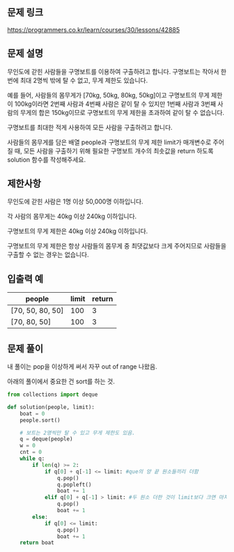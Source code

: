 ## 문제 링크
https://programmers.co.kr/learn/courses/30/lessons/42885

## 문제 설명
무인도에 갇힌 사람들을 구명보트를 이용하여 구출하려고 합니다. 구명보트는 작아서 한 번에 최대 2명씩 밖에 탈 수 없고, 무게 제한도 있습니다.

예를 들어, 사람들의 몸무게가 [70kg, 50kg, 80kg, 50kg]이고 구명보트의 무게 제한이 100kg이라면 2번째 사람과 4번째 사람은 같이 탈 수 있지만 1번째 사람과 3번째 사람의 무게의 합은 150kg이므로 구명보트의 무게 제한을 초과하여 같이 탈 수 없습니다.

구명보트를 최대한 적게 사용하여 모든 사람을 구출하려고 합니다.

사람들의 몸무게를 담은 배열 people과 구명보트의 무게 제한 limit가 매개변수로 주어질 때, 모든 사람을 구출하기 위해 필요한 구명보트 개수의 최솟값을 return 하도록 solution 함수를 작성해주세요.

## 제한사항
무인도에 갇힌 사람은 1명 이상 50,000명 이하입니다.

각 사람의 몸무게는 40kg 이상 240kg 이하입니다.

구명보트의 무게 제한은 40kg 이상 240kg 이하입니다.

구명보트의 무게 제한은 항상 사람들의 몸무게 중 최댓값보다 크게 주어지므로 사람들을 구출할 수 없는 경우는 없습니다.

## 입출력 예
|people |	limit |	return |
|---|---|---|
|[70, 50, 80, 50]|	100|	3|
|[70, 80, 50]|	100|	3|

## 문제 풀이
내 풀이는 pop을 이상하게 써서 자꾸 out of range 나왔음.

아래의 풀이에서 중요한 건 sort를 하는 것.

```python
from collections import deque

def solution(people, limit):
    boat = 0
    people.sort()

    # 보트는 2명씩만 탈 수 있고 무게 제한도 있음.
    q = deque(people)
    w = 0
    cnt = 0
    while q:
        if len(q) >= 2:
            if q[0] + q[-1] <= limit: #que의 양 끝 원소들끼리 더함
                q.pop()
                q.popleft()
                boat += 1
            elif q[0] + q[-1] > limit: #두 원소 더한 것이 limit보다 크면 마지막 원소만 pop
                q.pop()
                boat += 1
        else:
            if q[0] <= limit:
                q.pop()
                boat += 1
    return boat
```
